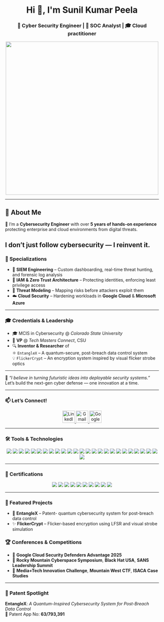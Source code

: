 <h1 align="center">Hi 👋, I'm Sunil Kumar Peela</h1>
<h3 align="center">🔐 Cyber Security Engineer | 🧪 SOC Analyst | 🎓 Cloud practitioner</h3>

<p align="center">
  <img src="https://github.com/SunilKumarPeela/Images/blob/main/WhatsAppVideo2025-05-28at21.59.38_52862c9e-ezgif.com-video-to-gif-converter.gif" width="500" />
</p>

---

## 🧠 About Me

🚀 I’m a **Cybersecurity Engineer** with over **5 years of hands-on experience** protecting enterprise and cloud environments from digital threats.

I don’t just follow cybersecurity —  **I reinvent it.**
---

### 🔬 Specializations

- 🧰 **SIEM Engineering** – Custom dashboarding, real-time threat hunting, and forensic log analysis  
- 🔐 **IAM & Zero Trust Architecture** – Protecting identities, enforcing least privilege access  
- 🧠 **Threat Modeling** – Mapping risks before attackers exploit them  
- ☁️ **Cloud Security** – Hardening workloads in **Google Cloud** & **Microsoft Azure**

---

### 🎓 Credentials & Leadership

- 🎓 MCIS in Cybersecurity @ *Colorado State University*  
- 🎯 **VP** @ *Tech Masters Connect*, CSU  
- 🔍 **Inventor & Researcher** of  
  ⚛️ `EntangleX` – A quantum-secure, post-breach data control system  
  💡 `FlickerCrypt` – An encryption system inspired by visual flicker strobe optics

---

💬 *“I believe in turning futuristic ideas into deployable security systems.”*  
Let’s build the next-gen cyber defense — one innovation at a time.

---

### 📫 Let’s Connect!

<p align="center">
  <!-- LinkedIn -->
  <a href="https://linkedin.com/in/sunilkumarpeela" target="_blank">
    <img src="https://img.icons8.com/color/48/linkedin.png" width="40" alt="LinkedIn"/>
  </a>

  <!-- Gmail -->
  <a href="mailto:linussunil38@gmail.com" target="_blank">
    <img src="https://img.icons8.com/color/48/gmail-new.png" width="40" alt="Gmail"/>
  </a>

  <!-- Google -->
  <a href="https://www.google.com" target="_blank">
    <img src="https://img.icons8.com/color/48/google-logo.png" width="40" alt="Google"/>
  </a>
</p>


---

### 🛠️ Tools & Technologies

<p align="center">
  <img src="https://img.shields.io/badge/Splunk-000000?style=for-the-badge&logo=splunk&logoColor=white" />
  <img src="https://img.shields.io/badge/Wireshark-1679A7?style=for-the-badge&logo=wireshark&logoColor=white" />
  <img src="https://img.shields.io/badge/Burp%20Suite-F56C2D?style=for-the-badge&logo=burp-suite&logoColor=white" />
  <img src="https://img.shields.io/badge/Kali_Linux-557C94?style=for-the-badge&logo=kalilinux&logoColor=white" />
  <img src="https://img.shields.io/badge/Google%20Cloud-4285F4?style=for-the-badge&logo=google-cloud&logoColor=white" />
  <img src="https://img.shields.io/badge/Microsoft%20Azure-0078D4?style=for-the-badge&logo=microsoft-azure&logoColor=white" />
  <img src="https://img.shields.io/badge/AWS%20Cloud-FF9900?style=for-the-badge&logo=amazonaws&logoColor=white" />
  <img src="https://img.shields.io/badge/Elastic%20SIEM-005571?style=for-the-badge&logo=elastic&logoColor=white" />
  <img src="https://img.shields.io/badge/Mandiant%20Redline-E51C23?style=for-the-badge&logo=fireeye&logoColor=white" />
  <img src="https://img.shields.io/badge/SQL-4479A1?style=for-the-badge&logo=mysql&logoColor=white" />
  <img src="https://img.shields.io/badge/PostgreSQL-336791?style=for-the-badge&logo=postgresql&logoColor=white" />
  <img src="https://img.shields.io/badge/Microsoft%20SQL%20Server-CC2927?style=for-the-badge&logo=microsoft-sql-server&logoColor=white" />
  <img src="https://img.shields.io/badge/Python-3776AB?style=for-the-badge&logo=python&logoColor=white" />
  <img src="https://img.shields.io/badge/Java-ED8B00?style=for-the-badge&logo=java&logoColor=white" />
  <img src="https://img.shields.io/badge/PowerShell-5391FE?style=for-the-badge&logo=powershell&logoColor=white" />
  <img src="https://img.shields.io/badge/Linux-FCC624?style=for-the-badge&logo=linux&logoColor=black" />
  <img src="https://img.shields.io/badge/Active%20Directory-003366?style=for-the-badge&logo=microsoft&logoColor=white" />
  <img src="https://img.shields.io/badge/NIST%20Cybersecurity%20Framework-212121?style=for-the-badge&logo=govtech&logoColor=white" />
  <img src="https://img.shields.io/badge/Nessus-183B56?style=for-the-badge&logo=tenable&logoColor=white" />
  <img src="https://img.shields.io/badge/Wazuh-020202?style=for-the-badge&logo=wazuh&logoColor=white" />
  <img src="https://img.shields.io/badge/OWASP-000000?style=for-the-badge&logo=owasp&logoColor=white" />
  <img src="https://img.shields.io/badge/JavaScript-F7DF1E?style=for-the-badge&logo=javascript&logoColor=black" />
  <img src="https://img.shields.io/badge/R-276DC3?style=for-the-badge&logo=r&logoColor=white" />
  <img src="https://img.shields.io/badge/C-00599C?style=for-the-badge&logo=c&logoColor=white" />
  <img src="https://img.shields.io/badge/YAML-000000?style=for-the-badge&logo=yaml&logoColor=white" />
  <img src="https://img.shields.io/badge/NoSQL-0064a5?style=for-the-badge&logo=mongodb&logoColor=white" />
</p>

---

### 🏅 Certifications

<p align="center">
  <img src="https://img.shields.io/badge/Google%20Cybersecurity-34A853?style=for-the-badge&logo=google&logoColor=white" />
  <img src="https://img.shields.io/badge/Google%20Cloud%20Certified-4285F4?style=for-the-badge&logo=google-cloud&logoColor=white" />
  <img src="https://img.shields.io/badge/AWS%20Cloud%20Certified-FF9900?style=for-the-badge&logo=amazonaws&logoColor=white" />
  <img src="https://img.shields.io/badge/CompTIA%20Security+-ED1D25?style=for-the-badge&logo=comptia&logoColor=white" />
  <img src="https://img.shields.io/badge/CompTIA%20CySA+-ED1D25?style=for-the-badge&logo=comptia&logoColor=white" />
  <img src="https://img.shields.io/badge/ISC2%20CC-009639?style=for-the-badge&logo=isc2&logoColor=white" />
  <img src="https://img.shields.io/badge/Microsoft%20Cybersecurity-0078D4?style=for-the-badge&logo=microsoft&logoColor=white" />
  <img src="https://img.shields.io/badge/Palo%20Alto%20Networks-E04C3A?style=for-the-badge&logo=paloaltonetworks&logoColor=white" />
  <img src="https://img.shields.io/badge/Cisco%20Junior%20Analyst-1D63ED?style=for-the-badge&logo=cisco&logoColor=white" />
  <img src="https://img.shields.io/badge/Fortinet%20Certified-FF0000?style=for-the-badge&logo=fortinet&logoColor=white" />
</p>

---

### 🔭 Featured Projects

- 🔐 **EntangleX** – Patent- quantum cybersecurity system for post-breach data control  
- ✨ **FlickerCrypt** – Flicker-based encryption using LFSR and visual strobe simulation  
  

### 🏆 Conferences & Competitions

- 🧠 **Google Cloud Security Defenders Advantage 2025**  
- 🥇 **Rocky Mountain Cyberspace Symposium**, **Black Hat USA**, **SANS Leadership Summit**  
- 🧠 **Media+Tech Innovation Challenge**, **Mountain West CTF**, **ISACA Case Studies**

---

### 🧪 Patent Spotlight

**EntangleX**: *A Quantum-Inspired Cybersecurity System for Post-Breach Data Control*  
📄 Patent App No: **63/793,391**



